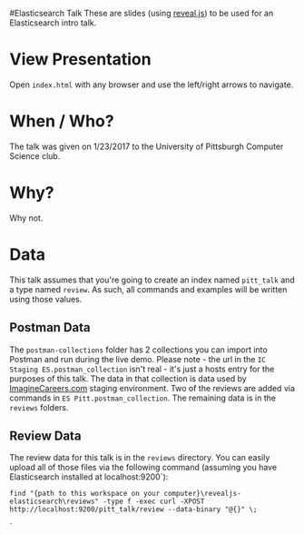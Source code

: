 #Elasticsearch Talk
These are slides (using [reveal.js](https://github.com/hakimel/reveal.js/)) to be used for an Elasticsearch intro talk.
# View Presentation
Open `index.html` with any browser and use the left/right arrows to navigate.
# When / Who?
The talk was given on 1/23/2017 to the University of Pittsburgh Computer Science club.
# Why?
Why not.
# Data
This talk assumes that you're going to create an index named `pitt_talk` and a type named `review`.  As such, all commands and examples will be written using those values.  
## Postman Data
The `postman-collections` folder has 2 collections you can import into Postman and run during the live demo.  Please note - the url in the `IC Staging ES.postman_collection` isn't real - it's just a hosts entry for the purposes of this talk.  The data in that collection is data used by [ImagineCareers.com](https://imaginecareers.com) staging environment.
Two of the reviews are added via commands in `ES Pitt.postman_collection`.  The remaining data is in the `reviews` folders.
## Review Data
The review data for this talk is in the `reviews` directory.  You can easily upload all of those files via the following command (assuming you have Elasticsearch installed at localhost:9200`):

`find "{path to this workspace on your computer}\revealjs-elasticsearch\reviews" -type f -exec curl -XPOST http://localhost:9200/pitt_talk/review --data-binary "@{}" \;`

`

